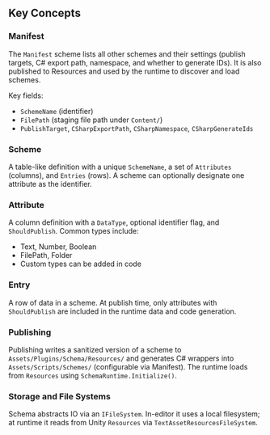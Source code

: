 ## Key Concepts

### Manifest
The `Manifest` scheme lists all other schemes and their settings (publish targets, C# export path, namespace, and whether to generate IDs). It is also published to Resources and used by the runtime to discover and load schemes.

Key fields:
- `SchemeName` (identifier)
- `FilePath` (staging file path under `Content/`)
- `PublishTarget`, `CSharpExportPath`, `CSharpNamespace`, `CSharpGenerateIds`

### Scheme
A table-like definition with a unique `SchemeName`, a set of `Attributes` (columns), and `Entries` (rows). A scheme can optionally designate one attribute as the identifier.

### Attribute
A column definition with a `DataType`, optional identifier flag, and `ShouldPublish`. Common types include:
- Text, Number, Boolean
- FilePath, Folder
- Custom types can be added in code

### Entry
A row of data in a scheme. At publish time, only attributes with `ShouldPublish` are included in the runtime data and code generation.

### Publishing
Publishing writes a sanitized version of a scheme to `Assets/Plugins/Schema/Resources/` and generates C# wrappers into `Assets/Scripts/Schemes/` (configurable via Manifest). The runtime loads from `Resources` using `SchemaRuntime.Initialize()`.

### Storage and File Systems
Schema abstracts IO via an `IFileSystem`. In-editor it uses a local filesystem; at runtime it reads from Unity `Resources` via `TextAssetResourcesFileSystem`.


